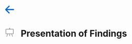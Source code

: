 [<img src="https://github.com/ryayoung/ryayoung/blob/main/Buttons/symbol/arrow.left.blue.svg" height="30"/>](https://github.com/bia-capstone/crime)

# <img src="https://github.com/ryayoung/ryayoung/blob/main/Buttons/symbol/easel.svg" height="30"/> &nbsp; Presentation of Findings
